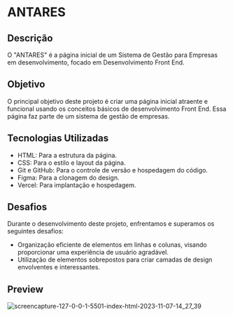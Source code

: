 # ANTARES



## Descrição

O "ANTARES" é a página inicial de um Sistema de Gestão para Empresas em desenvolvimento, focado em Desenvolvimento Front End.

## Objetivo

O principal objetivo deste projeto é criar uma página inicial atraente e funcional usando os conceitos básicos de desenvolvimento Front End. Essa página faz parte de um sistema de gestão de empresas.

## Tecnologias Utilizadas

- HTML: Para a estrutura da página.
- CSS: Para o estilo e layout da página.
- Git e GitHub: Para o controle de versão e hospedagem do código.
- Figma: Para a clonagem do design.
- Vercel: Para implantação e hospedagem.

## Desafios

Durante o desenvolvimento deste projeto, enfrentamos e superamos os seguintes desafios:

- Organização eficiente de elementos em linhas e colunas, visando proporcionar uma experiência de usuário agradável.
- Utilização de elementos sobrepostos para criar camadas de design envolventes e interessantes.


## Preview



![screencapture-127-0-0-1-5501-index-html-2023-11-07-14_27_39](https://github.com/Alephelouzada/ANTARES/assets/138677078/48dba804-b8ad-4ad6-af27-fa46c0efe120)
